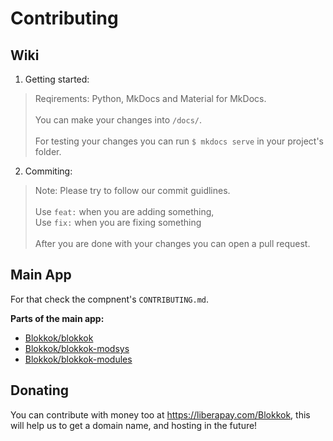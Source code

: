 # Contributing

## Wiki

1. Getting started:
  > Reqirements: Python, MkDocs and Material for MkDocs.
  > <br /><br />
  > You can make your changes into `/docs/`.
  > <br /><br />
  > For testing your changes you can run `$ mkdocs serve` in your project's folder.

2. Commiting:
  > Note: Please try to follow our commit guidlines.
  > <br /><br />
  > Use `feat:` when you are adding something, <br />
  > Use `fix:` when you are fixing something
  > <br /><br />
  > After you are done with your changes you can open a pull request.

## Main App

For that check the compnent's `CONTRIBUTING.md`.

**Parts of the main app:**

- [Blokkok/blokkok](https://github.com/Blokkok/blokkok/)
- [Blokkok/blokkok-modsys](https://github.com/Blokkok/blokkok-modsys/)
- [Blokkok/blokkok-modules](https://github.com/Blokkok/blokkok-modules/)

## Donating

You can contribute with money too at <https://liberapay.com/Blokkok>, this will help us to get a domain name, and hosting in the future!